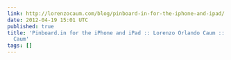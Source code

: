 ```yaml
---
link: http://lorenzocaum.com/blog/pinboard-in-for-the-iphone-and-ipad/
date: 2012-04-19 15:01 UTC
published: true
title: 'Pinboard.in for the iPhone and iPad :: Lorenzo Orlando Caum :: Lorenzo Orlando
  Caum'
tags: []
---
```



